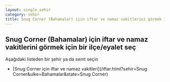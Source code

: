 ```yaml
---
layout: single_sehir
category: sehir
title: Snug Corner (Bahamalar) için iftar ve namaz vakitlerini görmek için bir ilçe/eyalet seç
---
```



## Snug Corner (Bahamalar) için iftar ve namaz vakitlerini görmek için bir ilçe/eyalet seç

Aşağıdaki listeden bir şehir ya da semt seçin


* [Snug Corner için iftar ve namaz vakitleri](/iftar.html?sehir=Snug Corner&ulke=Bahamalar&state=Snug Corner)
